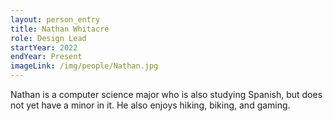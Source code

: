 ```yaml
---
layout: person_entry
title: Nathan Whitacre
role: Design Lead
startYear: 2022
endYear: Present
imageLink: /img/people/Nathan.jpg
---
```

<!--Put description here:-->
Nathan is a computer science major who is also studying Spanish, but does not yet have a minor in it. He also enjoys hiking, biking, and gaming.